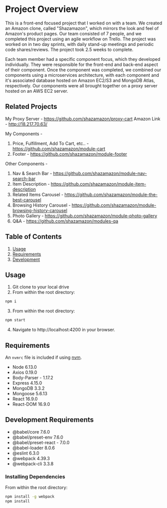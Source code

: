 # Project Overview

This is a front-end focused project that I worked on with a team. We created an Amazon clone, called "Shazamazon", which mirrors the look and feel of Amazon's product pages. Our team consisted of 7 people, and we completed this project using an agile workflow on Trello. The project was worked on in two day sprints, with daily stand-up meetings and periodic code shares/reviews. The project took 2.5 weeks to complete.

Each team member had a specific component focus, which they developed individually. They were responsible for the front-end and back-end aspect of their component. Once the component was completed, we combined our components using a microservices architecture, with each component and it's associated database hosted on Amazon EC2/S3 and MongoDB Atlas, respectively. Our components were all brought together on a proxy server hosted on an AWS EC2 server.

## Related Projects

My Proxy Server - https://github.com/shazamazon/proxy-cart
Amazon Link - http://18.217.70.63/

My Components -
1. Price, Fulfillment, Add To Cart, etc.. - https://github.com/shazamazon/module-cart
2. Footer - https://github.com/shazamazon/module-footer

Other Components -
1. Nav & Search Bar - https://github.com/shazamazon/module-nav-search-bar
2. Item Description - https://github.com/shazamazon/module-item-description
3. Related Items Carousel - https://github.com/shazamazon/module-the-best-carousel
4. Browsing History Carousel - https://github.com/shazamazon/module-browsing-history-carousel
5. Photo Gallery - https://github.com/shazamazon/module-photo-gallery
6. Q&A - https://github.com/shazamazon/modules-qa


## Table of Contents

1. [Usage](#Usage)
1. [Requirements](#requirements)
1. [Development](#development)

## Usage

1. Git clone to your local drive
2. From within the root directory:
```sh
npm i 
```
3. From within the root directory:
```sh
npm start
```
4. Navigate to http://localhost:4200 in your browser.

## Requirements

An `nvmrc` file is included if using [nvm](https://github.com/creationix/nvm).

- Node 6.13.0
- Axios 0.19.0
- Body-Parser - 1.17.2
- Express 4.15.0
- MongoDB 3.3.2
- Mongoose 5.6.13
- React 16.9.0
- React-DOM 16.9.0

## Development Requirements

- @babel/core 7.6.0
- @babel/preset-env 7.6.0
- @babel/preset-react - 7.0.0
- @babel-loader 8.0.6
- @eslint 6.3.0
- @webpack 4.39.3
- @webpack-cli 3.3.8

### Installing Dependencies

From within the root directory:

```sh
npm install -g webpack
npm install
```

